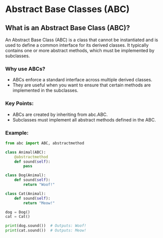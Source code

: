 # Abstract Base Classes (ABC)

## What is an Abstract Base Class (ABC)?
An Abstract Base Class (ABC) is a class that cannot be instantiated and is used to define a common interface for its derived classes. It typically contains one or more abstract methods, which must be implemented by subclasses.

### Why use ABCs?
- ABCs enforce a standard interface across multiple derived classes.
- They are useful when you want to ensure that certain methods are implemented in the subclasses.

### Key Points:
- ABCs are created by inheriting from abc.ABC.
- Subclasses must implement all abstract methods defined in the ABC.
### Example:
```python
from abc import ABC, abstractmethod

class Animal(ABC):
    @abstractmethod
    def sound(self):
        pass

class Dog(Animal):
    def sound(self):
        return "Woof!"

class Cat(Animal):
    def sound(self):
        return "Meow!"

dog = Dog()
cat = Cat()

print(dog.sound())  # Outputs: Woof!
print(cat.sound())  # Outputs: Meow!
